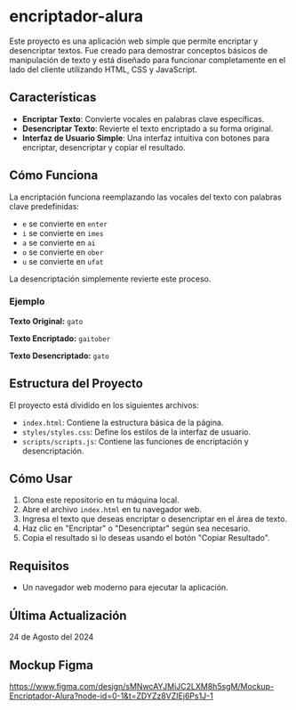 # encriptador-alura

Este proyecto es una aplicación web simple que permite encriptar y desencriptar textos. Fue creado para demostrar conceptos básicos de manipulación de texto y está diseñado para funcionar completamente en el lado del cliente utilizando HTML, CSS y JavaScript.

## Características

- **Encriptar Texto**: Convierte vocales en palabras clave específicas.
- **Desencriptar Texto**: Revierte el texto encriptado a su forma original.
- **Interfaz de Usuario Simple**: Una interfaz intuitiva con botones para encriptar, desencriptar y copiar el resultado.

## Cómo Funciona

La encriptación funciona reemplazando las vocales del texto con palabras clave predefinidas:

- `e` se convierte en `enter`
- `i` se convierte en `imes`
- `a` se convierte en `ai`
- `o` se convierte en `ober`
- `u` se convierte en `ufat`

La desencriptación simplemente revierte este proceso.

### Ejemplo

**Texto Original:** `gato`

**Texto Encriptado:** `gaitober`

**Texto Desencriptado:** `gato`

## Estructura del Proyecto

El proyecto está dividido en los siguientes archivos:

- `index.html`: Contiene la estructura básica de la página.
- `styles/styles.css`: Define los estilos de la interfaz de usuario.
- `scripts/scripts.js`: Contiene las funciones de encriptación y desencriptación.

## Cómo Usar

1. Clona este repositorio en tu máquina local.
2. Abre el archivo `index.html` en tu navegador web.
3. Ingresa el texto que deseas encriptar o desencriptar en el área de texto.
4. Haz clic en "Encriptar" o "Desencriptar" según sea necesario.
5. Copia el resultado si lo deseas usando el botón "Copiar Resultado".

## Requisitos

- Un navegador web moderno para ejecutar la aplicación.


## Última Actualización

24 de Agosto del 2024

## Mockup Figma 

https://www.figma.com/design/sMNwcAYJMiJC2LXM8h5sgM/Mockup-Encriptador-Alura?node-id=0-1&t=ZDYZz8VZIEj6Ps1J-1

